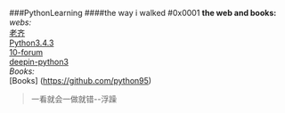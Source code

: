 ###PythonLearning
####the way i walked
#0x0001
__the web and books:__  
_webs:_   
 [老齐](https://github.com/qiwsir/StarterLearningPython/blob/master/index.md)  
 [Python3.4.3](http://python.usyiyi.cn/python_343/tutorial/index.html)  
 [10-forum](https://pythontips.com/2013/07/31/10-python-blogs-worth-following/)  
 [deepin-python3](http://dipyzh.bitbucket.org/)  
_Books:_  
[Books] (https://github.com/python95)  

> 一看就会一做就错--浮躁
